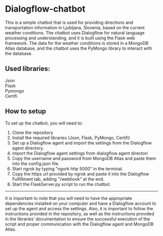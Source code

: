 # Dialogflow-chatbot

This is a simple chatbot that is used for providing directions and transportation information in Ljubljana, Slovenia, based on the current weather conditions. The chatbot uses Dialogflow for natural language processing and understanding, and it is built using the Flask web framework. The data for the weather conditions is stored in a MongoDB Atlas database, and the chatbot uses the PyMongo library to interact with the database.



## Used libraries:

  Json   
  Flask      
  Pymongo   
  Certifi  
  
## How to setup
To set up the chatbot, you will need to:

  1. Clone the repository 
  2. Install the required libraries (Json, Flask, PyMongo, Certifi)
  3. Set up a Dialogflow agent and import the settings from the Dialogflow agent directory.
  4. import the Dialogflow agent settings from dialogflow agent directori  
  5. Copy the username and password from MongoDB Atlas and paste them into the config.json file.
  6. Start ngrok by typing "ngork http 5000" in the terminal.
  7. Copy the https url provided by ngrok and paste it into the Dialogflow Fulfillment tab, adding "/webhook" at the end.
  8. Start the FlaskServer.py script to run the chatbot.
  
___
It is important to note that you will need to have the appropriate dependencies installed on your computer and have a Dialogflow account to set up the agent and access the settings. Also, it is important to follow the instructions provided in the repository, as well as the instructions provided in the libraries' documentation to ensure the successful execution of the script and proper communication with the Dialogflow agent and MongoDB Atlas.




